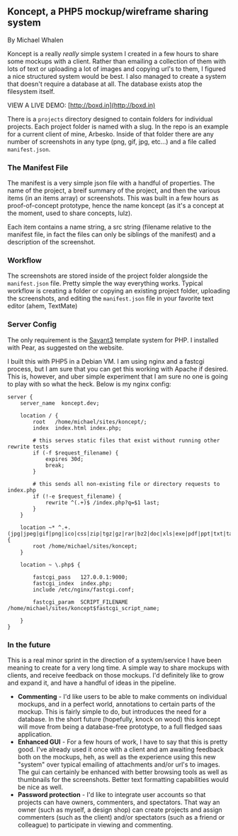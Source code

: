 ## Koncept, a PHP5 mockup/wireframe sharing system

By Michael Whalen

Koncept is a really *really* simple system I created in a few hours to share some mockups with a client. Rather than emailing a collection of them with lots of text or uploading a lot of images and copying url's to them, I figured a nice structured system would be best. I also managed to create a system that doesn't require a database at all. The database exists atop the filesystem itself.

VIEW A LIVE DEMO: [http://boxd.in](http://boxd.in)

There is a `projects` directory designed to contain folders for individual projects. Each project folder is named with a slug. In the repo is an example for a current client of mine, Arbesko. Inside of that folder there are any number of screenshots in any type (png, gif, jpg, etc...) and a file called `manifest.json`. 

### The Manifest File

The manifest is a very simple json file with a handful of properties. The name of the project, a breif summary of the project, and then the various items (in an items array) or screenshots. This was built in a few hours as proof-of-concept prototype, hence the name koncept (as it's a concept at the moment, used to share concepts, lulz). 

Each item contains a name string, a src string (filename relative to the manifest file, in fact the files can only be siblings of the manifest) and a description of the screenshot.

### Workflow

The screenshots are stored inside of the project folder alongside the `manifest.json` file. Pretty simple the way everything works. Typical workflow is creating a folder or copying an existing project folder, uploading the screenshots, and editing the `manifest.json` file in your favorite text editor (ahem, TextMate)

### Server Config

The only requirement is the [Savant3](http://phpsavant.com/download/) template system for PHP. I installed with Pear, as suggested on the website.

I built this with PHP5 in a Debian VM. I am using nginx and a fastcgi process, but I am sure that you can get this working with Apache if desired. This is, however, and uber simple experiment that I am sure no one is going to play with so what the heck. Below is my nginx config:

    server {
        server_name  koncept.dev;

        location / {
            root   /home/michael/sites/koncept/;
            index  index.html index.php;
        
            # this serves static files that exist without running other rewrite tests
            if (-f $request_filename) {
                expires 30d;
                break;
            }

            # this sends all non-existing file or directory requests to index.php
            if (!-e $request_filename) {
                rewrite ^(.+)$ /index.php?q=$1 last;
            }
        }

        location ~* ^.+.(jpg|jpeg|gif|png|ico|css|zip|tgz|gz|rar|bz2|doc|xls|exe|pdf|ppt|txt|tar|mid|midi|wav|bmp|rtf|js)$ {
            root /home/michael/sites/koncept;
        }

        location ~ \.php$ {
        
            fastcgi_pass   127.0.0.1:9000;
            fastcgi_index  index.php;
            include /etc/nginx/fastcgi.conf;

            fastcgi_param  SCRIPT_FILENAME  /home/michael/sites/koncept$fastcgi_script_name;
        
        }
    }

### In the future

This is a real minor sprint in the direction of a system/service I have been meaning to create for a very long time. A simple way to share mockups with clients, and receive feedback on those mockups. I'd definitely like to grow and expand it, and have a handful of ideas in the pipeline. 

 * **Commenting** - I'd like users to be able to make comments on individual mockups, and in a perfect world, annotations to certain parts of the mockup. This is fairly simple to do, but introduces the need for a database. In the short future (hopefully, knock on wood) this koncept will move from being a database-free prototype, to a full fledged saas application.
 * **Enhanced GUI** - For a few hours of work, I have to say that this is pretty good. I've already used it once with a client and am awaiting feedback both on the mockups, heh, as well as the experience using this new "system" over typical emailing of attachments and/or url's to images. The gui can certainly be enhanced with better browsing tools as well as thumbnails for the screenshots. Better text formatting capabilities would be nice as well.
 * **Password protection** - I'd like to integrate user accounts so that projects can have owners, commenters, and spectators. That way an owner (such as myself, a design shop) can create projects and assign commenters (such as the client) and/or spectators (such as a friend or colleague) to participate in viewing and commenting.
 
 